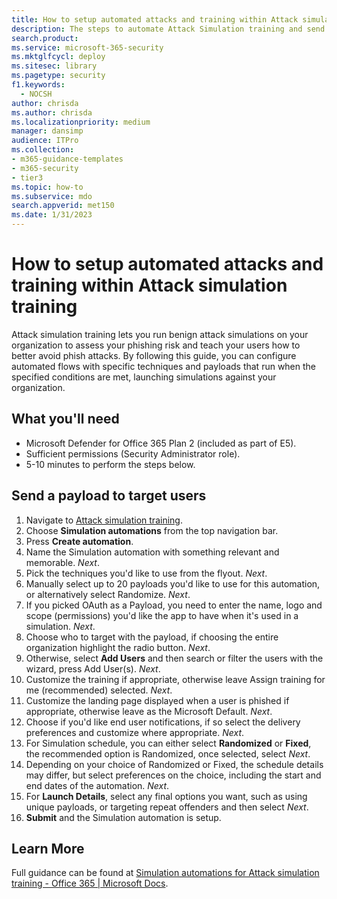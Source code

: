 ```yaml
---
title: How to setup automated attacks and training within Attack simulation training
description: The steps to automate Attack Simulation training and send a payload to target users. By following this guide, you will learn to create automated attack flows with specific techniques and payloads.
search.product:
ms.service: microsoft-365-security
ms.mktglfcycl: deploy
ms.sitesec: library
ms.pagetype: security
f1.keywords:
  - NOCSH
author: chrisda
ms.author: chrisda
ms.localizationpriority: medium
manager: dansimp
audience: ITPro
ms.collection:
- m365-guidance-templates
- m365-security
- tier3
ms.topic: how-to
ms.subservice: mdo
search.appverid: met150
ms.date: 1/31/2023
---
```


# How to setup automated attacks and training within Attack simulation training

Attack simulation training lets you run benign attack simulations on your organization to assess your phishing risk and teach your users how to better avoid phish attacks. By following this guide, you can configure automated flows with specific techniques and payloads that run when the specified conditions are met, launching simulations against your organization.

## What you'll need

- Microsoft Defender for Office 365 Plan 2 (included as part of E5).
- Sufficient permissions (Security Administrator role).
- 5-10 minutes to perform the steps below.

## Send a payload to target users

1. Navigate to [Attack simulation training](https://security.microsoft.com/attacksimulator).
1. Choose **Simulation automations** from the top navigation bar.
1. Press **Create automation**.
1. Name the Simulation automation with something relevant and memorable. *Next*.
1. Pick the techniques you'd like to use from the flyout. *Next*.
1. Manually select up to 20 payloads you'd like to use for this automation, or alternatively select Randomize. *Next*.
1. If you picked OAuth as a Payload, you need to enter the name, logo and scope (permissions) you'd like the app to have when it's used in a simulation. *Next*.
1. Choose who to target with the payload, if choosing the entire organization highlight the radio button. *Next*.
1. Otherwise, select **Add Users** and then search or filter the users with the wizard, press Add User(s). *Next*.
1. Customize the training if appropriate, otherwise leave Assign training for me (recommended) selected. *Next*.
1. Customize the landing page displayed when a user is phished if appropriate, otherwise leave as the Microsoft Default. *Next*.
1. Choose if you'd like end user notifications, if so select the delivery preferences and customize where appropriate. *Next*.
1. For Simulation schedule, you can either select **Randomized** or **Fixed**, the recommended option is Randomized, once selected, select *Next*.
1. Depending on your choice of Randomized or Fixed, the schedule details may differ, but select preferences on the choice, including the start and end dates of the automation. *Next*.
1. For **Launch Details**, select any final options you want, such as using unique payloads, or targeting repeat offenders and then select *Next*.
1. **Submit** and the Simulation automation is setup.

## Learn More

Full guidance can be found at [Simulation automations for Attack simulation training - Office 365 | Microsoft Docs](../../office-365-security/attack-simulation-training-simulation-automations.md).

